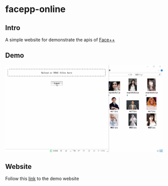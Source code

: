 # facepp-online

## Intro
A simple website for demonstrate the apis of [Face++](https://www.faceplusplus.com.cn/)

## Demo
![Demo](./docs/facepp-online-demo.gif)

## Website
Follow this [link](https://vincentngthu.github.io/facepp-online/)
to the demo website
